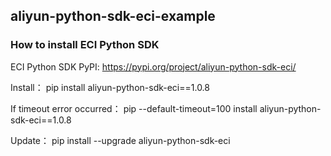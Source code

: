 ## aliyun-python-sdk-eci-example

### How to install ECI Python SDK

ECI Python SDK PyPI:
https://pypi.org/project/aliyun-python-sdk-eci/

Install：
pip install aliyun-python-sdk-eci==1.0.8

If timeout error occurred：
pip --default-timeout=100 install aliyun-python-sdk-eci==1.0.8

Update：
pip install --upgrade aliyun-python-sdk-eci